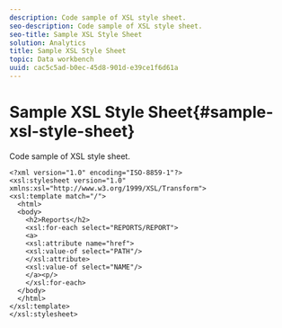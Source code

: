 ```yaml
---
description: Code sample of XSL style sheet.
seo-description: Code sample of XSL style sheet.
seo-title: Sample XSL Style Sheet
solution: Analytics
title: Sample XSL Style Sheet
topic: Data workbench
uuid: cac5c5ad-b0ec-45d8-901d-e39ce1f6d61a
---
```


# Sample XSL Style Sheet{#sample-xsl-style-sheet}

Code sample of XSL style sheet.

```
<?xml version="1.0" encoding="ISO-8859-1"?>
<xsl:stylesheet version="1.0" xmlns:xsl="http://www.w3.org/1999/XSL/Transform">
<xsl:template match="/">
  <html>
  <body>
    <h2>Reports</h2>
    <xsl:for-each select="REPORTS/REPORT">
    <a>
    <xsl:attribute name="href">
    <xsl:value-of select="PATH"/>
    </xsl:attribute>
    <xsl:value-of select="NAME"/>
    </a><p/>
    </xsl:for-each>
  </body>
  </html>
</xsl:template>
</xsl:stylesheet>
```

